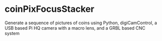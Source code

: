 # coinPixFocusStacker
Generate a sequence of pictures of coins using Python, digiCamControl, a USB based Pi HQ camera with a macro lens, and a GRBL based CNC system

